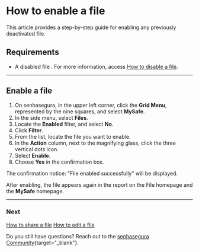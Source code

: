 # How to enable a file

This article provides a step-by-step guide for enabling any previously deactivated file.

## Requirements
* A disabled file . For more information, access [How to disable a file](/v3-33/docs/mysafe-files-disable).

***
## Enable a file

1. On senhasegura, in the upper left corner, click the **Grid Menu**, represented by the nine squares, and select **MySafe**.
2. In the side menu, select **Files**. 
3. Locate the **Enabled** filter, and select **No**.
5. Click **Filter**.
6. From the list, locate the file you want to enable.
7. In the **Action** column, next to the magnifying glass, click the three vertical dots icon.
8. Select **Enable**.
9. Choose **Yes** in the confirmation box.

The confirmation notice: "File enabled successfully" will be displayed. 

After enabling, the file appears again in the report on the File homepage and the **MySafe** homepage.
***

### Next
[How to share a file](/v3-33/docs/mysafe-file-share)
[How to edit a file](/v3-33/docs/mysafe-file-edit)

Do you still have questions? Reach out to the [senhasegura Community](https://community.senhasegura.io/){target="_blank"}.